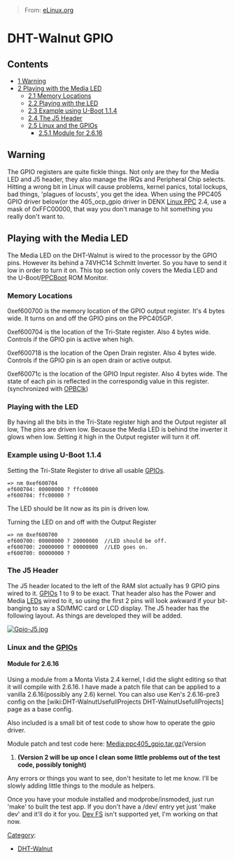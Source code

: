 > From: [eLinux.org](http://eLinux.org/DHT-Walnut_GPIO "http://eLinux.org/DHT-Walnut_GPIO")


# DHT-Walnut GPIO



## Contents

-   [1 Warning](#warning)
-   [2 Playing with the Media LED](#playing-with-the-media-led)
    -   [2.1 Memory Locations](#memory-locations)
    -   [2.2 Playing with the LED](#playing-with-the-led)
    -   [2.3 Example using U-Boot 1.1.4](#example-using-u-boot-1-1-4)
    -   [2.4 The J5 Header](#the-j5-header)
    -   [2.5 Linux and the GPIOs](#linux-and-the-gpios)
        -   [2.5.1 Module for 2.6.16](#module-for-2-6-16)

## Warning

The GPIO registers are quite fickle things. Not only are they for the
Media LED and J5 header, they also manage the IRQs and Peripheral Chip
selects. Hitting a wrong bit in Linux will cause problems, kernel
panics, total lockups, bad things, 'plagues of locusts', you get the
idea. When using the PPC405 GPIO driver below(or the 405\_ocp\_gpio
driver in DENX [Linux
PPC](http://eLinux.org/index.php?title=Linux_PPC&action=edit&redlink=1 "Linux PPC (page does not exist)")
2.4, use a mask of 0xFFC00000, that way you don't manage to hit
something you really don't want to.

## Playing with the Media LED

The Media LED on the DHT-Walnut is wired to the processor by the GPIO
pins. However its behind a 74VHC14 Schmitt Inverter. So you have to send
it low in order to turn it on. This top section only covers the Media
LED and the U-Boot/[PPCBoot](http://eLinux.org/PPCBoot "PPCBoot") ROM Monitor.

### Memory Locations

0xef600700 is the memory location of the GPIO output register. It's 4
bytes wide. It turns on and off the GPIO pins on the PPC405GP.

0xef600704 is the location of the Tri-State register. Also 4 bytes wide.
Controls if the GPIO pin is active when high.

0xef600718 is the location of the Open Drain register. Also 4 bytes
wide. Controls if the GPIO pin is an open drain or active output.

0xef60071c is the location of the GPIO Input register. Also 4 bytes
wide. The state of each pin is reflected in the correspondig value in
this register. (synchronized with
[OPBClk](http://eLinux.org/index.php?title=OPBClk&action=edit&redlink=1 "OPBClk (page does not exist)"))

### Playing with the LED

By having all the bits in the Tri-State register high and the Output
register all low, The pins are driven low. Because the Media LED is
behind the inverter it glows when low. Setting it high in the Output
register will turn it off.

### Example using U-Boot 1.1.4

Setting the Tri-State Register to drive all usable
[GPIOs](http://eLinux.org/GPIO "GPIO").

    => nm 0xef600704
    ef600704: 00000000 ? ffc00000
    ef600704: ffc00000 ?

The LED should be lit now as its pin is driven low.


 Turning the LED on and off with the Output Register

    => nm 0xef600700
    ef600700: 00000000 ? 20000000  //LED should be off.
    ef600700: 20000000 ? 00000000  //LED goes on.
    ef600700: 00000000 ?

### The J5 Header

The J5 header located to the left of the RAM slot actually has 9 GPIO
pins wired to it. [GPIOs](http://eLinux.org/GPIO "GPIO") 1 to 9 to be exact. That header
also has the Power and Media [LEDs](http://eLinux.org/LED "LED") wired to it, so using
the first 2 pins will look awkward if your bit-banging to say a SD/MMC
card or LCD display. The J5 header has the following layout. As things
are developed they will be added.

[![Gpio-J5.jpg](http://eLinux.org/images/8/86/Gpio-J5.jpg)](http://eLinux.org/File:Gpio-J5.jpg)

### Linux and the [GPIOs](http://eLinux.org/GPIO "GPIO")

#### Module for 2.6.16

Using a module from a Monta Vista 2.4 kernel, I did the slight editing
so that it will compile with 2.6.16. I have made a patch file that can
be applied to a vanilla 2.6.16(possibly any 2.6) kernel. You can also
use Ken's 2.6.16-pre3 config on the [wiki:DHT-WalnutUsefullProjects
DHT-WalnutUsefullProjects] page as a base config.

Also included is a small bit of test code to show how to operate the
gpio driver.

Module patch and test code here:
[Media:ppc405\_gpio.tar.gz](http://eLinux.org/images/8/8c/Ppc405_gpio.tar.gz "Ppc405 gpio.tar.gz")(Version
1) **(Version 2 will be up once I clean some little problems out of the
test code, possibly tonight)**

Any errors or things you want to see, don't hesitate to let me know.
I'll be slowly adding little things to the module as helpers.

Once you have your module installed and modprobe/insmoded, just run
'make' to built the test app. If you don't have a /dev/ entry yet just
'make dev' and it'll do it for you. [Dev
FS](http://eLinux.org/index.php?title=Dev_FS&action=edit&redlink=1 "Dev FS (page does not exist)")
isn't supported yet, I'm working on that now.


[Category](http://eLinux.org/Special:Categories "Special:Categories"):

-   [DHT-Walnut](http://eLinux.org/Category:DHT-Walnut "Category:DHT-Walnut")

